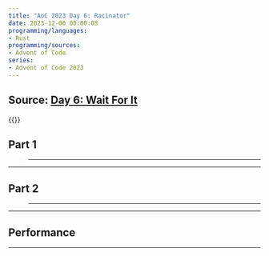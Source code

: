 ```yaml
---
title: "AoC 2023 Day 6: Racinator"
date: 2023-12-06 00:00:03
programming/languages:
- Rust
programming/sources:
- Advent of Code
series:
- Advent of Code 2023
---
```

## Source: [Day 6: Wait For It](https://adventofcode.com/2023/day/6)

{{<toc>}}

## Part 1

> ___

<!--more-->

___

## Part 2

> ___

___

## Performance

___